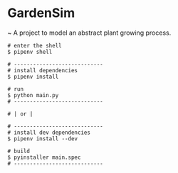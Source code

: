# GardenSim

~ A project to model an abstract plant growing process.

```shell
# enter the shell
$ pipenv shell

# ----------------------------
# install dependencies
$ pipenv install

# run
$ python main.py
# ----------------------------

# | or |

# ----------------------------
# install dev dependencies
$ pipenv install --dev

# build
$ pyinstaller main.spec
# ----------------------------
```